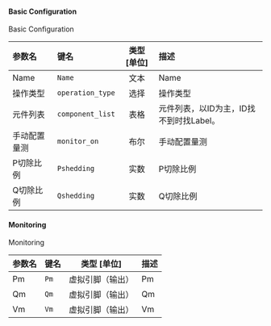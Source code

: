 <!--
DO NOT EDIT THIS FILE DIRECTLY.
This file is generated by tools/comp-docs.js.
All changes will be overwritten by regeneration.
-->

<slot class="model-parameters">

#### Basic Configuration

Basic Configuration

| 参数名 | 键名 | 类型 [单位] | 描述 |
|:------ |:---- |:-----------:|:---- |
| Name | `Name` | 文本 | Name |
| 操作类型 | `operation_type` | 选择 | 操作类型 |
| 元件列表 | `component_list` | 表格 | 元件列表，以ID为主，ID找不到时找Label。 |
| 手动配置量测 | `monitor_on` | 布尔 | 手动配置量测 |
| P切除比例 | `Pshedding` | 实数 | P切除比例 |
| Q切除比例 | `Qshedding` | 实数 | Q切除比例 |

#### Monitoring

Monitoring

| 参数名 | 键名 | 类型 [单位] | 描述 |
|:------ |:---- |:-----------:|:---- |
| Pm | `Pm` | 虚拟引脚（输出） | Pm |
| Qm | `Qm` | 虚拟引脚（输出） | Qm |
| Vm | `Vm` | 虚拟引脚（输出） | Vm |


</slot>
